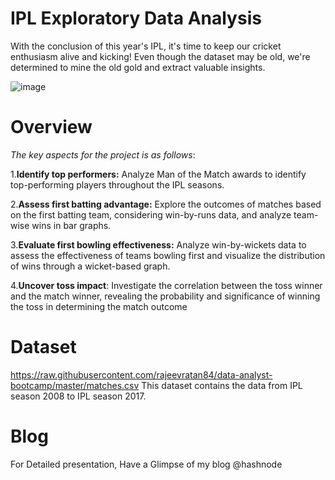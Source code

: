# IPL Exploratory Data Analysis

With the conclusion of this year's IPL, it's time to keep our cricket enthusiasm alive and kicking! Even though the dataset may be old, we're determined to mine the old gold and extract valuable insights.

![image](https://github.com/Preeyal/IPL/assets/98450775/53dff052-d09b-4015-bd3f-78f13d3cf8ec)


# Overview 
_The key aspects for the project is as follows_: 

1.**Identify top performers:** Analyze Man of the Match awards to identify top-performing players throughout the IPL seasons.

2.**Assess first batting advantage:** Explore the outcomes of matches based on the first batting team, considering win-by-runs data, and analyze team-wise wins in bar graphs.

3.**Evaluate first bowling effectiveness:** Analyze win-by-wickets data to assess the effectiveness of teams bowling first and visualize the distribution of wins through a wicket-based graph.

4.**Uncover toss impact**: Investigate the correlation between the toss winner and the match winner, revealing the probability and significance of winning the toss in determining the match outcome

# Dataset
https://raw.githubusercontent.com/rajeevratan84/data-analyst-bootcamp/master/matches.csv
This dataset contains the data from IPL season 2008 to IPL season 2017.

# Blog
For Detailed presentation, Have a Glimpse of my blog @hashnode


